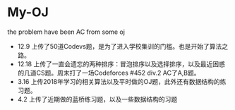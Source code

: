 # My-OJ
the problem have been AC from some oj

- 12.9 上传了50道Codevs题，是为了进入学校集训的门槛。也是开始了算法之路。
- 12.18 上传了一直会遗忘的两种排序：冒泡排序以及选择排序，以及最近困惑的几道CS题。周末打了一场Codeforces #452 div.2 AC了A,B题。
- 3.16 上传2018年学习的相关算法以及平时做的OJ题，此外还有数据结构的练习题。
- 4.2 上传了近期做的蓝桥练习题，以及一些数据结构的习题
